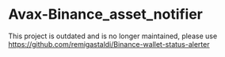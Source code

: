 # Avax-Binance_asset_notifier

This project is outdated and is no longer maintained, please use https://github.com/remigastaldi/Binance-wallet-status-alerter
